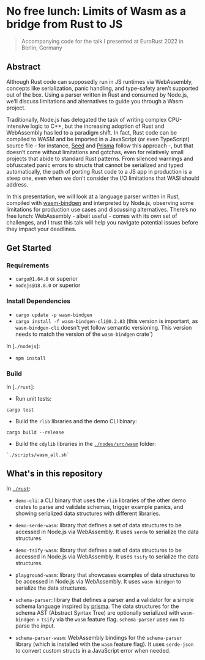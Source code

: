 # No free lunch: Limits of Wasm as a bridge from Rust to JS

> Accompanying code for the talk I presented at EuroRust 2022 in Berlin, Germany

## Abstract

Although Rust code can supposedly run in JS runtimes via WebAssembly, concepts like serialization, panic handling, and type-safety aren’t supported out of the box. Using a parser written in Rust and consumed by Node.js, we’ll discuss limitations and alternatives to guide you through a Wasm project.

Traditionally, Node.js has delegated the task of writing complex CPU-intensive logic to C++, but the increasing adoption of Rust and WebAssembly has led to a paradigm shift. In fact, Rust code can be compiled to WASM and be imported in a JavaScript (or even TypeScript) source file - for instance, [Seed](https://github.com/seed-rs/seed) and [Prisma](https://github.com/prisma/prisma) follow this approach -, but that doesn’t come without limitations and gotchas, even for relatively small projects that abide to standard Rust patterns. From silenced warnings and obfuscated panic errors to structs that cannot be serialized and typed automatically, the path of porting Rust code to a JS app in production is a steep one, even when we don’t consider the I/O limitations that WASI should address.

In this presentation, we will look at a language parser written in Rust, compiled with [wasm-bindgen](https://github.com/rustwasm/wasm-bindgen) and interpreted by Node.js, observing some limitations for production use cases and discussing alternatives. There’s no free lunch: WebAssembly - albeit useful - comes with its own set of challenges, and I trust this talk will help you navigate potential issues before they impact your deadlines.

## Get Started

### Requirements

- `cargo@1.64.0` or superior
- `nodejs@18.8.0` or superior

### Install Dependencies

- `cargo update -p wasm-bindgen`
- `cargo install -f wasm-bindgen-cli@0.2.83` (this version is important, as `wasm-bindgen-cli` doesn't yet follow semantic versioning. This version needs to match the version of the `wasm-bindgen` crate`)

In [`./nodejs`]:

- `npm install`

### Build

In [`./rust`]:

- Run unit tests:
```
cargo test
```

- Build the `rlib` libraries and the demo CLI binary:
```
cargo build --release
````

- Build the `cdylib` libraries in the [`./nodes/src/wasm`](./nodes/src/wasm) folder:

```
`./scripts/wasm_all.sh`
```

## What's in this repository

In [`./rust`](rust):

- `demo-cli`: a CLI binary that uses the `rlib` libraries of the other demo crates to parse and validate schemas, trigger example panics, and showing serialized data structures with different libraries.

- `demo-serde-wasm`: library that defines a set of data structures to be accessed in Node.js via WebAssembly. It uses `serde` to serialize the data structures.

- `demo-tsify-wasm`: library that defines a set of data structures to be accessed in Node.js via WebAssembly. It uses `tsify` to serialize the data structures.

- `playground-wasm`: library that showcases examples of data structures to be accessed in Node.js via WebAssembly. It uses `wasm-bindgen` to serialize the data structures.

- `schema-parser`: library that defines a parser and a validator for a simple schema language inspired by [prisma](https://prisma.io). The data structures for the schema AST (Abstract Syntax Tree) are optionally serialized with `wasm-bindgen` + `tsify` via the `wasm` feature flag. `schema-parser` uses `nom` to parse the input.

- `schema-parser-wasm`: WebAssembly bindings for the `schema-parser` library (which is installed with the `wasm` feature flag). It uses `serde-json` to convert custom structs in a JavaScript error when needed.
